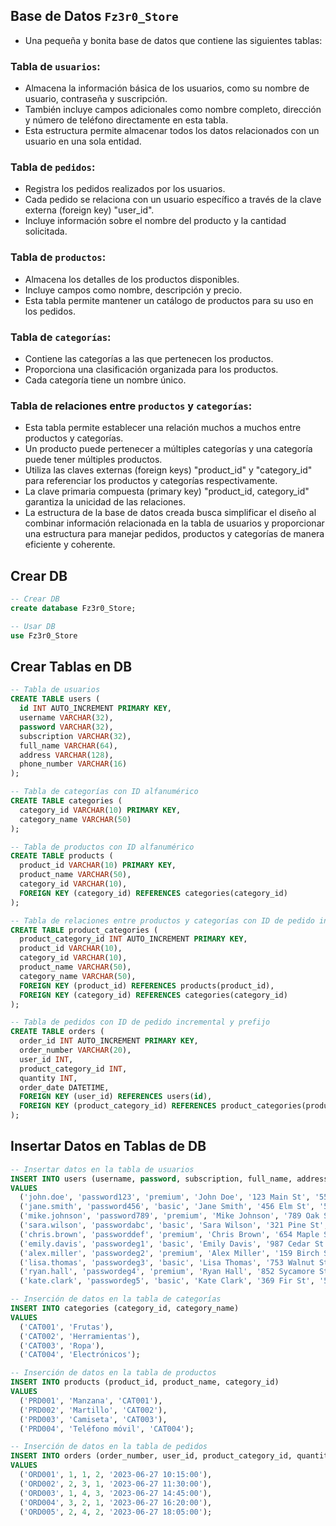 
## Base de Datos `Fz3r0_Store`

- Una pequeña y bonita base de datos que contiene las siguientes tablas:

### Tabla de `usuarios`:

- Almacena la información básica de los usuarios, como su nombre de usuario, contraseña y suscripción.
- También incluye campos adicionales como nombre completo, dirección y número de teléfono directamente en esta tabla.
- Esta estructura permite almacenar todos los datos relacionados con un usuario en una sola entidad.

### Tabla de `pedidos`:

- Registra los pedidos realizados por los usuarios.
- Cada pedido se relaciona con un usuario específico a través de la clave externa (foreign key) "user_id".
- Incluye información sobre el nombre del producto y la cantidad solicitada.

### Tabla de `productos`:

- Almacena los detalles de los productos disponibles.
- Incluye campos como nombre, descripción y precio.
- Esta tabla permite mantener un catálogo de productos para su uso en los pedidos.

### Tabla de `categorías`:

- Contiene las categorías a las que pertenecen los productos.
- Proporciona una clasificación organizada para los productos.
- Cada categoría tiene un nombre único.

### Tabla de relaciones entre `productos` y `categorías`:

- Esta tabla permite establecer una relación muchos a muchos entre productos y categorías.
- Un producto puede pertenecer a múltiples categorías y una categoría puede tener múltiples productos.
- Utiliza las claves externas (foreign keys) "product_id" y "category_id" para referenciar los productos y categorías respectivamente.
- La clave primaria compuesta (primary key) "product_id, category_id" garantiza la unicidad de las relaciones.
- La estructura de la base de datos creada busca simplificar el diseño al combinar información relacionada en la tabla de usuarios y proporcionar una estructura para manejar pedidos, productos y categorías de manera eficiente y coherente.

## Crear DB

````sql
-- Crear DB
create database Fz3r0_Store;

-- Usar DB
use Fz3r0_Store
````

## Crear Tablas en DB

````sql
-- Tabla de usuarios
CREATE TABLE users (
  id INT AUTO_INCREMENT PRIMARY KEY,
  username VARCHAR(32),
  password VARCHAR(32),
  subscription VARCHAR(32),
  full_name VARCHAR(64),
  address VARCHAR(128),
  phone_number VARCHAR(16)
);

-- Tabla de categorías con ID alfanumérico
CREATE TABLE categories (
  category_id VARCHAR(10) PRIMARY KEY,
  category_name VARCHAR(50)
);

-- Tabla de productos con ID alfanumérico
CREATE TABLE products (
  product_id VARCHAR(10) PRIMARY KEY,
  product_name VARCHAR(50),
  category_id VARCHAR(10),
  FOREIGN KEY (category_id) REFERENCES categories(category_id)
);

-- Tabla de relaciones entre productos y categorías con ID de pedido incremental
CREATE TABLE product_categories (
  product_category_id INT AUTO_INCREMENT PRIMARY KEY,
  product_id VARCHAR(10),
  category_id VARCHAR(10),
  product_name VARCHAR(50),
  category_name VARCHAR(50),
  FOREIGN KEY (product_id) REFERENCES products(product_id),
  FOREIGN KEY (category_id) REFERENCES categories(category_id)
);

-- Tabla de pedidos con ID de pedido incremental y prefijo
CREATE TABLE orders (
  order_id INT AUTO_INCREMENT PRIMARY KEY,
  order_number VARCHAR(20),
  user_id INT,
  product_category_id INT,
  quantity INT,
  order_date DATETIME,
  FOREIGN KEY (user_id) REFERENCES users(id),
  FOREIGN KEY (product_category_id) REFERENCES product_categories(product_category_id)
);
````

## Insertar Datos en Tablas de DB

````sql
-- Insertar datos en la tabla de usuarios
INSERT INTO users (username, password, subscription, full_name, address, phone_number)
VALUES
  ('john.doe', 'password123', 'premium', 'John Doe', '123 Main St', '555-1234'),
  ('jane.smith', 'password456', 'basic', 'Jane Smith', '456 Elm St', '555-5678'),
  ('mike.johnson', 'password789', 'premium', 'Mike Johnson', '789 Oak St', '555-9012'),
  ('sara.wilson', 'passwordabc', 'basic', 'Sara Wilson', '321 Pine St', '555-3456'),
  ('chris.brown', 'passworddef', 'premium', 'Chris Brown', '654 Maple St', '555-7890'),
  ('emily.davis', 'passwordeg1', 'basic', 'Emily Davis', '987 Cedar St', '555-2345'),
  ('alex.miller', 'passwordeg2', 'premium', 'Alex Miller', '159 Birch St', '555-6789'),
  ('lisa.thomas', 'passwordeg3', 'basic', 'Lisa Thomas', '753 Walnut St', '555-0123'),
  ('ryan.hall', 'passwordeg4', 'premium', 'Ryan Hall', '852 Sycamore St', '555-4567'),
  ('kate.clark', 'passwordeg5', 'basic', 'Kate Clark', '369 Fir St', '555-8901');

-- Inserción de datos en la tabla de categorías
INSERT INTO categories (category_id, category_name)
VALUES
  ('CAT001', 'Frutas'),
  ('CAT002', 'Herramientas'),
  ('CAT003', 'Ropa'),
  ('CAT004', 'Electrónicos');

-- Inserción de datos en la tabla de productos
INSERT INTO products (product_id, product_name, category_id)
VALUES
  ('PRD001', 'Manzana', 'CAT001'),
  ('PRD002', 'Martillo', 'CAT002'),
  ('PRD003', 'Camiseta', 'CAT003'),
  ('PRD004', 'Teléfono móvil', 'CAT004');

-- Inserción de datos en la tabla de pedidos
INSERT INTO orders (order_number, user_id, product_category_id, quantity, order_date)
VALUES
  ('ORD001', 1, 1, 2, '2023-06-27 10:15:00'),
  ('ORD002', 2, 3, 1, '2023-06-27 11:30:00'),
  ('ORD003', 1, 4, 3, '2023-06-27 14:45:00'),
  ('ORD004', 3, 2, 1, '2023-06-27 16:20:00'),
  ('ORD005', 2, 4, 2, '2023-06-27 18:05:00');
````
